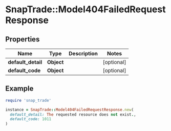 # SnapTrade::Model404FailedRequestResponse

## Properties

| Name | Type | Description | Notes |
| ---- | ---- | ----------- | ----- |
| **default_detail** | **Object** |  | [optional] |
| **default_code** | **Object** |  | [optional] |

## Example

```ruby
require 'snap_trade'

instance = SnapTrade::Model404FailedRequestResponse.new(
  default_detail: The requested resource does not exist.,
  default_code: 1011
)
```

